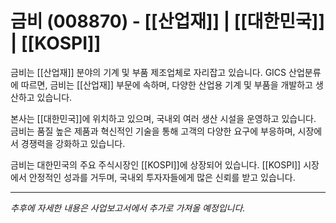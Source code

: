 # 금비 (008870) - [[산업재]] | [[대한민국]] | [[KOSPI]]

금비는 [[산업재]] 분야의 기계 및 부품 제조업체로 자리잡고 있습니다. GICS 산업분류에 따르면, 금비는 [[산업재]] 부문에 속하며, 다양한 산업용 기계 및 부품을 개발하고 생산하고 있습니다.

본사는 [[대한민국]]에 위치하고 있으며, 국내외 여러 생산 시설을 운영하고 있습니다. 금비는 품질 높은 제품과 혁신적인 기술을 통해 고객의 다양한 요구에 부응하며, 시장에서 경쟁력을 강화하고 있습니다.

금비는 대한민국의 주요 주식시장인 [[KOSPI]]에 상장되어 있습니다. [[KOSPI]] 시장에서 안정적인 성과를 거두며, 국내외 투자자들에게 많은 신뢰를 받고 있습니다.

---

_추후에 자세한 내용은 사업보고서에서 추가로 가져올 예정입니다._
